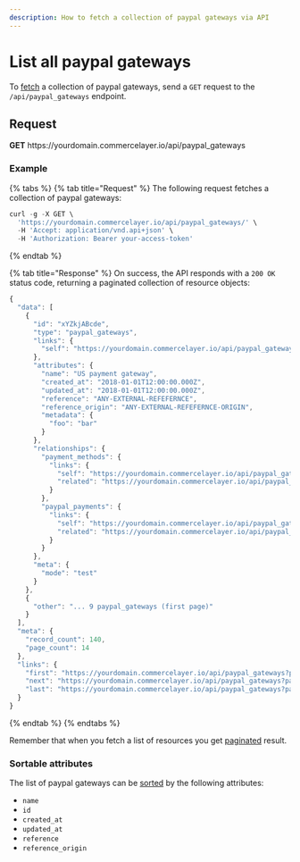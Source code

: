 ```yaml
---
description: How to fetch a collection of paypal gateways via API
---
```


# List all paypal gateways

To <a href="https://docs.commercelayer.io/developers/fetching-resources" target="_blank">fetch</a> a collection of paypal gateways, send a `GET` request to the `/api/paypal_gateways` endpoint.

## Request

**GET** https://<i></i>yourdomain.commercelayer.io/api/paypal_gateways

### **Example**

{% tabs %}
{% tab title="Request" %}
The following request fetches a collection of paypal gateways:

```javascript
curl -g -X GET \
  'https://yourdomain.commercelayer.io/api/paypal_gateways/' \
  -H 'Accept: application/vnd.api+json' \
  -H 'Authorization: Bearer your-access-token'
```
{% endtab %}

{% tab title="Response" %}
On success, the API responds with a `200 OK` status code, returning a paginated collection of resource objects:

```javascript
{
  "data": [
    {
      "id": "xYZkjABcde",
      "type": "paypal_gateways",
      "links": {
        "self": "https://yourdomain.commercelayer.io/api/paypal_gateways/xYZkjABcde"
      },
      "attributes": {
        "name": "US payment gateway",
        "created_at": "2018-01-01T12:00:00.000Z",
        "updated_at": "2018-01-01T12:00:00.000Z",
        "reference": "ANY-EXTERNAL-REFEFERNCE",
        "reference_origin": "ANY-EXTERNAL-REFEFERNCE-ORIGIN",
        "metadata": {
          "foo": "bar"
        }
      },
      "relationships": {
        "payment_methods": {
          "links": {
            "self": "https://yourdomain.commercelayer.io/api/paypal_gateways/xYZkjABcde/relationships/payment_methods",
            "related": "https://yourdomain.commercelayer.io/api/paypal_gateways/xYZkjABcde/payment_methods"
          }
        },
        "paypal_payments": {
          "links": {
            "self": "https://yourdomain.commercelayer.io/api/paypal_gateways/xYZkjABcde/relationships/paypal_payments",
            "related": "https://yourdomain.commercelayer.io/api/paypal_gateways/xYZkjABcde/paypal_payments"
          }
        }
      },
      "meta": {
        "mode": "test"
      }
    },
    {
      "other": "... 9 paypal_gateways (first page)"
    }
  ],
  "meta": {
    "record_count": 140,
    "page_count": 14
  },
  "links": {
    "first": "https://yourdomain.commercelayer.io/api/paypal_gateways?page[number]=1&page[size]=10",
    "next": "https://yourdomain.commercelayer.io/api/paypal_gateways?page[number]=2&page[size]=10",
    "last": "https://yourdomain.commercelayer.io/api/paypal_gateways?page[number]=14&page[size]=10"
  }
}
```
{% endtab %}
{% endtabs %}

Remember that when you fetch a list of resources you get <a href="https://docs.commercelayer.io/developers/pagination" target="_blank">paginated</a> result.

### Sortable attributes

The list of paypal gateways can be <a href="https://docs.commercelayer.io/developers/sorting-results" target="_blank">sorted</a> by the following attributes:

* `name`
* `id`
* `created_at`
* `updated_at`
* `reference`
* `reference_origin`

